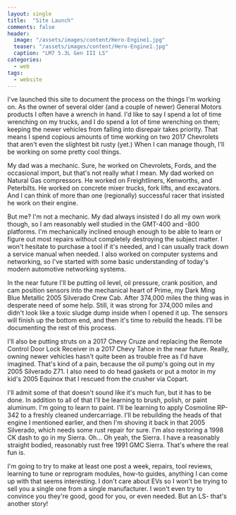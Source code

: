 ```yaml
---
layout: single
title:  "Site Launch"
comments: false
header:
  image: "/assets/images/content/Hero-Engine1.jpg"
  teaser: "/assets/images/content/Hero-Engine1.jpg"
  caption: "LM7 5.3L Gen III LS"
categories: 
  - web
tags:
  - website
---
```


I've launched this site to document the process on the things I'm working on. As the owner of several older (and a couple of newer) General Motors products I often have a wrench in hand. I'd like to say I spend a lot of time wrenching on my trucks, and I do spend a lot of time wrenching on them; keeping the newer vehicles from falling into disrepair takes priority. That means I spend copious amounts of time working on two 2017 Chevrolets that aren't even the slightest bit rusty (yet.) When I can manage though, I'll be working on some pretty cool things.

My dad was a mechanic. Sure, he worked on Chevrolets, Fords, and the occasional import, but that's not really what I mean. My dad worked on Natural Gas compressors. He worked on Freightliners, Kenworths, and Peterbilts. He worked on concrete mixer trucks, fork lifts, and excavators. And I can think of more than one (regionally) successful racer that insisted he work on their engine.

But me? I'm not a mechanic. My dad always insisted I do all my own work though, so I am reasonably well studied in the GMT-400 and -800 platforms. I'm mechanically inclined enough enough to be able to learn or figure out most repairs without completely destroying the subject matter. I won't hesitate to purchase a tool if it's needed, and I can usually track down a service manual when needed. I also worked on computer systems and networking, so I've started with some basic understanding of today's modern automotive networking systems.

In the near future I'll be putting oil level, oil pressure, crank position, and cam position sensors into the mechanical heart of Prime, my Dark Ming Blue Metallic 2005 Silverado Crew Cab. After 374,000 miles the thing was in desperate need of some help. Still, it was strong for 374,000 miles and didn't look like a toxic sludge dump inside when I opened it up. The sensors will finish up the bottom end, and then it's time to rebuild the heads. I'll be documenting the rest of this process.

I'll also be putting struts on a 2017 Chevy Cruze and replacing the Remote Control Door Lock Receiver in a 2017 Chevy Tahoe in the near future. Really, owning newer vehicles hasn't quite been as trouble free as I'd have imagined. That's kind of a pain, because the oil pump's going out in my 2005 Silverado Z71. I also need to do head gaskets or put a motor in my kid's 2005 Equinox that I rescued from the crusher via Copart.

I'll admit some of that doesn't sound like it's much fun, but it has to be done. In addition to all of that I'll be learning to brush, polish, or paint aluminum. I'm going to learn to paint. I'll be learning to apply Cosmoline RP-342 to a freshly cleaned undercarriage. I'll be rebuilding the heads of that engine I mentioned earlier, and then I'm shoving it back in that 2005 Silverado, which needs some rust repair for sure. I'm also restoring a 1998 CK dash to go in my Sierra. Oh... Oh yeah, the Sierra. I have a reasonably straight bodied, reasonably rust free 1991 GMC Sierra. That's where the real fun is.

I'm going to try to make at least one post a week, repairs, tool reviews, learning to tune or reprogram modules, how-to guides, anything I can come up with that seems interesting. I don't care about EVs so I won't be trying to sell you a single one from a single manufacturer. I won't even try to convince you they're good, good for you, or even needed. But an LS- that's another story!
